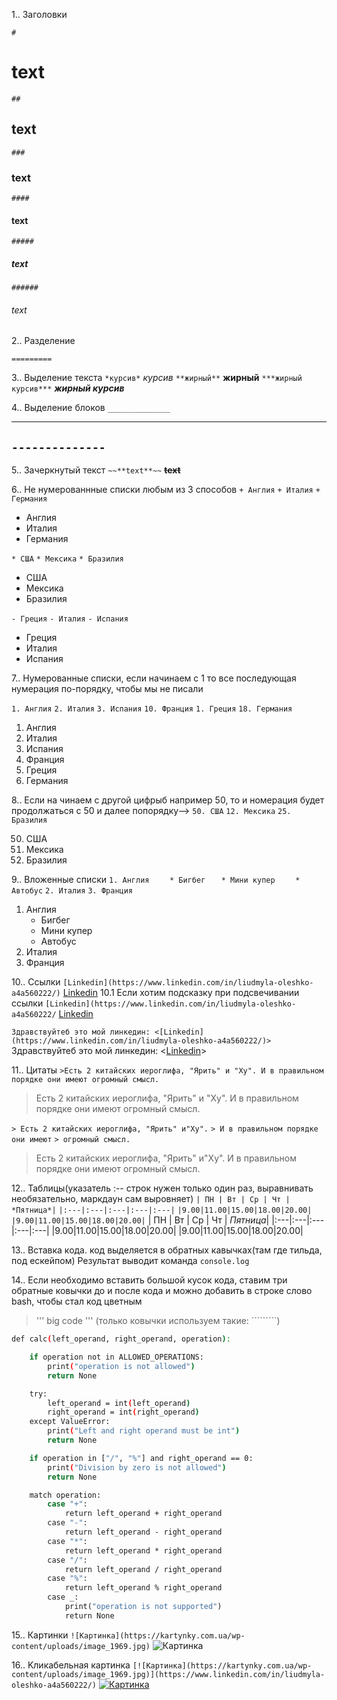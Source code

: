 1.. Заголовки

`#` 
# text
`##` 
## text
`###` 
### text
`####`
#### text
`#####`
##### text
`######` 
###### text
2.. Разделение 

`=========`

3.. Выделение текста
`*курсив*`
*курсив*
`**жирный**`
**жирный**
`***жирный курсив***`
***жирный курсив***

4.. Выделение блоков
`______________`
_______________
`--------------`
---------------

5.. Зачеркнутый текст
`~~**text**~~`
~~**text**~~

6.. Не нумерованнные списки любым из 3 способов
`+ Англия`
`+ Италия`
`+ Германия`
+ Англия
+ Италия
+ Германия

`* США`
`* Мексика`
`* Бразилия`
* США
* Мексика
* Бразилия

`- Греция`
`- Италия`
`- Испания`
- Греция
- Италия
- Испания

7.. Нумерованные списки, если начинаем с 1 то все последующая нумерация по-порядку, чтобы мы не писали

`1. Англия`
`2. Италия`
`3. Испания`
`10. Франция`
`1. Греция`
`18. Германия`
1. Англия
2. Италия
3. Испания
10. Франция
1. Греция
18. Германия

8.. Если на чинаем с другой цифрыб например 50, то и номерация будет продолжаться с 50 и далее попорядку-->
`50. США`
`12. Мексика`
`25. Бразилия`

50. США
12. Мексика
25. Бразилия

9.. Вложенные списки
`1. Англия`
`    * Бигбег`
`   * Мини купер`
`    * Автобус`
`2. Италия`
`3. Франция`

1. Англия
    * Бигбег
    * Мини купер
    * Автобус
2. Италия
3. Франция

10.. Ссылки
`[Linkedin](https://www.linkedin.com/in/liudmyla-oleshko-a4a560222/)`
[Linkedin](https://www.linkedin.com/in/liudmyla-oleshko-a4a560222/)
10.1 Если хотим подсказку при подсвечивании ссылки
`[Linkedin](https://www.linkedin.com/in/liudmyla-oleshko-a4a560222/`
[Linkedin](https://www.linkedin.com/in/liudmyla-oleshko-a4a560222/ "Мой линкедин")

`Здравствуйтеб это мой линкедин: <[Linkedin](https://www.linkedin.com/in/liudmyla-oleshko-a4a560222/)>`
Здравствуйтеб это мой линкедин: <[Linkedin](https://www.linkedin.com/in/liudmyla-oleshko-a4a560222/)>

11.. Цитаты
`>Есть 2 китайских иероглифа, "Ярить" и "Ху". И в правильном порядке они имеют огромный смысл.`
>Есть 2 китайских иероглифа, "Ярить" и "Ху". И в правильном порядке они имеют огромный смысл.

`> Есть 2 китайских иероглифа, "Ярить" и"Ху".`
`> И в правильном порядке они имеют` 
`> огромный смысл.`
> Есть 2 китайских иероглифа, "Ярить" и"Ху".
> И в правильном порядке они имеют 
> огромный смысл.

12.. Таблицы(указатель :-- строк нужен только один раз, выравнивать необязательно, маркдаун сам выровняет)
`| ПН | Вт | Ср | Чт | *Пятница*|`
`|:---|:---|:---|:---|:---|`
`|9.00|11.00|15.00|18.00|20.00|`
`|9.00|11.00|15.00|18.00|20.00|`
| ПН | Вт | Ср | Чт | *Пятница*|
|:---|:---|:---|:---|:---|
|9.00|11.00|15.00|18.00|20.00|
|9.00|11.00|15.00|18.00|20.00|

13.. Вставка кода. код выделяется в обратных кавычках(там где тильда, под ескейпом)
Результат выводит команда 
`console.log`

14.. Если необходимо вставить большой кусок кода, ставим три обратные ковычки до и после кода и можно добавить в строке слово bash, чтобы стал код цветным 
>  '''  big code ''' (только ковычки используем такие: `````````)

```bash
def calc(left_operand, right_operand, operation):

    if operation not in ALLOWED_OPERATIONS:
        print("operation is not allowed")
        return None

    try:
        left_operand = int(left_operand)
        right_operand = int(right_operand)
    except ValueError:
        print("Left and right operand must be int")
        return None

    if operation in ["/", "%"] and right_operand == 0:
        print("Division by zero is not allowed")
        return None

    match operation:
        case "+":
            return left_operand + right_operand
        case "-":
            return left_operand - right_operand
        case "*":
            return left_operand * right_operand
        case "/":
            return left_operand / right_operand
        case "%":
            return left_operand % right_operand
        case _:
            print("operation is not supported")
            return None

```

15.. Картинки
`![Картинка](https://kartynky.com.ua/wp-content/uploads/image_1969.jpg)`
![Картинка](https://kartynky.com.ua/wp-content/uploads/image_1969.jpg)

16.. Kликабельная картинка
`[![Картинка](https://kartynky.com.ua/wp-content/uploads/image_1969.jpg)](https://www.linkedin.com/in/liudmyla-oleshko-a4a560222/)`
[![Картинка](https://kartynky.com.ua/wp-content/uploads/image_1969.jpg)](https://www.linkedin.com/in/liudmyla-oleshko-a4a560222/)
